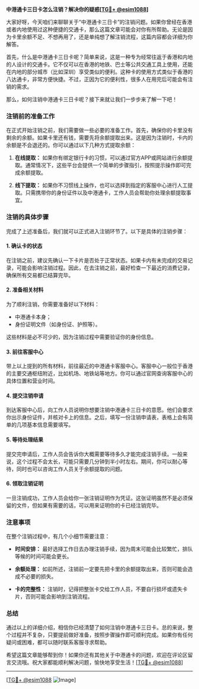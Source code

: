 **中港通卡三日卡怎么注销？解决你的疑惑[[TG💪+ @esim1088](https://t.me/s/esim1088)]**

大家好呀，今天咱们来聊聊关于“中港通卡三日卡”的注销问题。如果你曾经在香港或者内地使用过这种便捷的交通卡，那么这篇文章可能会对你有所帮助。无论是因为卡里余额不足、不想再用了，还是单纯想了解注销流程，这篇内容都会详细为你解答。

首先，什么是中港通卡三日卡呢？简单来说，这是一种专为经常往返于香港和内地的人设计的交通卡。它不仅可以在香港的地铁、巴士等公共交通工具上使用，还能在内地的部分城市（比如深圳）享受类似的便利。这种卡的使用方式类似于香港的八达通卡，非常方便快捷。不过，正因为它的便利性，很多人在用完后可能会有注销的需求。

那么，如何注销中港通卡三日卡呢？接下来就让我们一步步来了解一下吧！

### 注销前的准备工作

在正式开始注销之前，我们需要做一些必要的准备工作。首先，确保你的卡里没有剩余的余额。如果卡里还有钱，需要先将余额提取出来。这是因为注销时，卡内的余额是不会退还的。你可以通过以下几种方式提取余额：

1. **在线提取：** 如果你有绑定银行卡的习惯，可以通过官方APP或网站进行余额提取。通常情况下，这些平台会提供一个简单的步骤指引，按照提示操作即可完成余额提取。
   
2. **线下提取：** 如果你不习惯线上操作，也可以选择到指定的客服中心进行人工提取。只需携带你的身份证件以及中港通卡，工作人员会帮助你处理余额提取事宜。

### 注销的具体步骤

完成了上述准备后，我们就可以正式进入注销环节了。以下是具体的注销步骤：

#### 1. 确认卡的状态

在注销之前，建议先确认一下卡片是否处于正常状态。如果卡内有未完成的交易记录，可能会影响注销过程。因此，在去注销之前，最好检查一下最近的消费记录，确保所有交易都已结算完毕。

#### 2. 准备相关材料

为了顺利注销，你需要准备好以下材料：
- 中港通卡本身；
- 身份证明文件（如身份证、护照等）。

这些材料是必不可少的，因为注销过程中需要验证你的身份信息。

#### 3. 前往客服中心

带上以上提到的所有材料，前往最近的中港通卡客服中心。客服中心一般位于香港的主要交通枢纽附近，比如机场、地铁站等地方。你可以通过官网查询客服中心的具体位置和营业时间。

#### 4. 提交注销申请

到达客服中心后，向工作人员说明你想要注销中港通卡三日卡的意愿。他们会要求你出示身份证件，并核对卡上的信息。之后，填写一份注销申请表，表格上会有简单的几项基本信息需要填写。

#### 5. 等待处理结果

提交完申请后，工作人员会告诉你大概需要等待多久才能完成注销手续。一般来说，这个过程不会太长，可能只需要几分钟到半小时左右。期间，你可以耐心等待，同时也可以咨询工作人员关于余额提取的问题。

#### 6. 领取注销证明

一旦注销成功，工作人员会给你一张注销证明作为凭证。这张证明虽然不是必须保留的文件，但如果有需要的话，可以用来证明你的卡已经注销完毕。

### 注意事项

在整个注销过程中，有几个小细节需要注意：

- **时间安排：** 最好选择工作日去办理注销手续，因为周末可能会比较繁忙，排队等候的时间可能会更长。
  
- **余额处理：** 如前所述，注销前一定要先把卡里的余额提取出来，否则可能会造成不必要的损失。

- **卡的完整性：** 注销时，记得把整张卡交给工作人员，不要自行损坏或遗失卡片，否则可能会影响到注销流程。

### 总结

通过以上的详细介绍，相信你已经清楚了如何注销中港通卡三日卡。总的来说，整个过程并不复杂，只要提前做好准备，按照步骤操作即可顺利完成。如果你有任何疑问或困难，都可以随时联系客服寻求帮助。

希望这篇文章能够帮到你！如果你还有其他关于中港通卡的问题，欢迎在评论区留言交流哦。祝大家都能顺利解决问题，愉快地享受生活！[[TG💪+ @esim1088](https://t.me/s/esim1088)]

---

[[TG💪+ @esim1088](https://t.me/s/esim1088) ![Image](https://i.postimg.cc/4NQfJmqS/Snipaste-2025-05-13-00-14-12.png)]